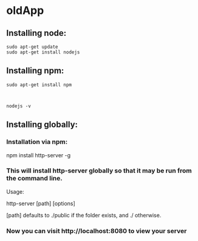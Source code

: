 # oldApp

## Installing node:
    sudo apt-get update
    sudo apt-get install nodejs
## Installing npm:

    sudo apt-get install npm



    nodejs -v




## Installing globally:

### Installation via npm:

 npm install http-server -g

### This will install http-server globally so that it may be run from the command line.
Usage:

 http-server [path] [options]

[path] defaults to ./public if the folder exists, and ./ otherwise.

### Now you can visit http://localhost:8080 to view your server


